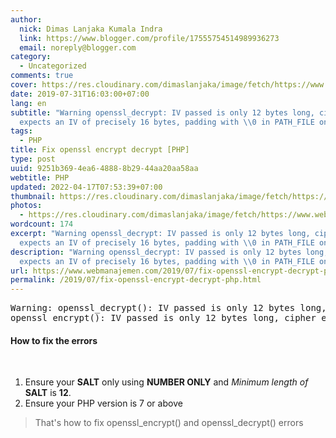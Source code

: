 ```yaml
---
author:
  nick: Dimas Lanjaka Kumala Indra
  link: https://www.blogger.com/profile/17555754514989936273
  email: noreply@blogger.com
category:
  - Uncategorized
comments: true
cover: https://res.cloudinary.com/dimaslanjaka/image/fetch/https://www.webmanajemen.com/assets/img/phpjs.svg?.png
date: 2019-07-31T16:03:00+07:00
lang: en
subtitle: "Warning openssl_decrypt: IV passed is only 12 bytes long, cipher
  expects an IV of precisely 16 bytes, padding with \\0 in PATH_FILE on"
tags:
  - PHP
title: Fix openssl encrypt decrypt [PHP]
type: post
uuid: 9251b369-4ea6-4888-8b29-44aa20aa58aa
webtitle: PHP
updated: 2022-04-17T07:53:39+07:00
thumbnail: https://res.cloudinary.com/dimaslanjaka/image/fetch/https://www.webmanajemen.com/assets/img/phpjs.svg?.png
photos:
  - https://res.cloudinary.com/dimaslanjaka/image/fetch/https://www.webmanajemen.com/assets/img/phpjs.svg?.png
wordcount: 174
excerpt: "Warning openssl_decrypt: IV passed is only 12 bytes long, cipher
  expects an IV of precisely 16 bytes, padding with \\0 in PATH_FILE on"
description: "Warning openssl_decrypt: IV passed is only 12 bytes long, cipher
  expects an IV of precisely 16 bytes, padding with \\0 in PATH_FILE on"
url: https://www.webmanajemen.com/2019/07/fix-openssl-encrypt-decrypt-php.html
permalink: /2019/07/fix-openssl-encrypt-decrypt-php.html
---
```


<div dir="ltr">
<pre>Warning: openssl_decrypt(): IV passed is only 12 bytes long, cipher expects an IV of precisely 16 bytes, padding with \0 in PATH_FILE on line LINE_N<br />openssl_encrypt(): IV passed is only 12 bytes long, cipher expects an IV of precisely 16 bytes, padding with \0 in PATH_FILE on line LINE_N</pre>
<h4>How to fix the errors</h4>
<br />
<ol>
<li>Ensure your <strong>SALT</strong>&nbsp;only using <strong>NUMBER ONLY</strong>&nbsp;and <em>Minimum length of </em><strong>SALT</strong>&nbsp;is <strong>12</strong>.</li>
<li>Ensure your PHP version is 7 or above</li>
</ol>
<blockquote>That's how to fix openssl_encrypt() and openssl_decrypt() errors</blockquote>
</div>
<p><img src="https://res.cloudinary.com/dimaslanjaka/image/fetch/https://www.webmanajemen.com/assets/img/phpjs.svg?.png" alt="" /></p>
